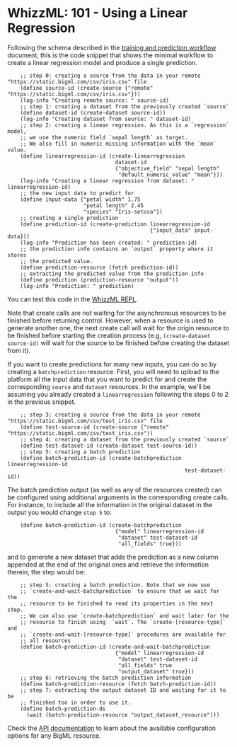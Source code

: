 # WhizzML: 101 - Using a Linear Regression

Following the schema described in the [training and prediction workflow](workflow.md)
document, this is the code snippet that shows the minimal workflow to
create a linear regression model and produce a single prediction.

```
    ;; step 0: creating a source from the data in your remote "https://static.bigml.com/csv/iris.csv" file
    (define source-id (create-source {"remote" "https://static.bigml.com/csv/iris.csv"}))
    (log-info "Creating remote source: " source-id)
    ;; step 1: creating a dataset from the previously created `source`
    (define dataset-id (create-dataset source-id))
    (log-info "Creating dataset from source: " dataset-id)
    ;; step 2: creating a linear regression. As this is a `regression` model,
    ;; we use the numeric field `sepal length` as target.
    ;; We also fill in numeric missing information with the `mean` value.
    (define linearregression-id (create-linearregression
                                  dataset-id
                                  {"objective_field" "sepal length"
                                   "default_numeric_value" "mean"}))
    (log-info "Creating a linear regression from dataset: " linearregression-id)
    ;; the new input data to predict for
    (define input-data {"petal width" 1.75
                        "petal length" 2.45
                        "species" "Iris-setosa"})
    ;; creating a single prediction
    (define prediction-id (create-prediction linearregression-id
                                             {"input_data" input-data}))
    (log-info "Prediction has been created: " prediction-id)
    ;; the prediction info contains an `output` property where it stores
    ;; the predicted value.
    (define prediction-resource (fetch prediction-id))
    ;; extracting the predicted value from the prediction info
    (define prediction (prediction-resource "output"))
    (log-info "Prediction: " prediction)
```

You can test this code in the [WhizzML REPL](https://bigml.com/labs/repl/).

Note that create calls are not waiting for the asynchronous resources to be
finished before returning control. However, when a resource is used to generate
another one, the next create call will wait for the origin resource to be
finished before starting the creation process (e.g, `(create-dataset source-id)`
will wait for the source to be finished before creating the dataset from it).

If you want to create predictions for many new inputs, you can do so by
creating
a `batchprediction` resource. First, you will need to upload to the platform
all the input data that you want to predict for and create the corresponding
`source` and `dataset` resources. In the example, we'll be assuming you already
created a `linearregression` following the steps 0 to 2 in the previous snippet.

```
    ;; step 3: creating a source from the data in your remote "https://static.bigml.com/csv/test_iris.csv" file
    (define test-source-id (create-source {"remote" "https://static.bigml.com/csv/test_iris.csv"))
    ;; step 4: creating a dataset from the previously created `source`
    (define test-dataset-id (create-dataset test-source-id))
    ;; step 5: creating a batch prediction
    (define batch-prediction-id (create-batchprediction linearregression-id
                                                        test-dataset-id))
```

The batch prediction output (as well as any of the resources created)
can be configured using additional arguments in the corresponding create calls.
For instance, to include all the information in the original dataset in the
output you would change `step 5` to:

```
    (define batch-prediction-id (create-batchprediction
                                  {"model" linearregression-id
                                   "dataset" test-dataset-id
                                   "all_fields" true}))
```

and to generate a new dataset that adds the prediction as a new column appended
at the end of the original ones and retrieve the information therein, the step
would be:

```
    ;; step 5: creating a batch prediction. Note that we now use
    ;; `create-and-wait-batchprediction` to ensure that we wait for the
    ;; resource to be finished to read its properties in the next step.
    ;; We can also use `create-batchprediction` and wait later for the
    ;; resource to finish using  `wait`. The `create-[resource-type]` and
    ;; `create-and-wait-[resource-type]` procedures are available for
    ;; all resources
    (define batch-prediction-id (create-and-wait-batchprediction
                                  {"model" linearregression-id
                                   "dataset" test-dataset-id
                                   "all_fields" true
                                   "output_dataset" true}))
    ;; step 6: retrieving the batch prediction information
    (define batch-prediction-resource (fetch batch-prediction-id))
    ;; step 7: extracting the output dataset ID and waiting for it to be
    ;; finished too in order to use it.
    (define batch-prediction-ds
      (wait (batch-prediction-resource "output_dataset_resource")))
```

Check the [API documentation](https://bigml.com/api/) to learn about the
available configuration options for any BigML resource.
